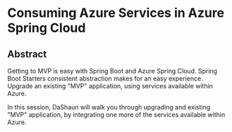 # Consuming Azure Services in Azure Spring Cloud

## Abstract

Getting to MVP is easy with Spring Boot and Azure Spring Cloud.
Spring Boot Starters consistent abstraction makes for an easy experience.
Upgrade an existing "MVP" application, using services available within Azure.

In this session, DaShaun will walk you through upgrading and existing "MVP" application,
by integrating one more of the services available within Azure.
